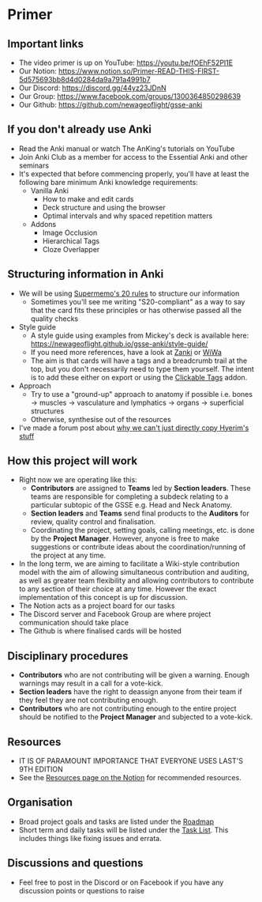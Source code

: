 # Primer

## Important links

- The video primer is up on YouTube: https://youtu.be/fOEhF52Pl1E
- Our Notion: https://www.notion.so/Primer-READ-THIS-FIRST-5d575693bb8d4d0284da9a791a4991b7
- Our Discord: https://discord.gg/44yz23JDnN
- Our Group: https://www.facebook.com/groups/1300364850298639
- Our Github: https://github.com/newageoflight/gsse-anki

## If you don't already use Anki

- Read the Anki manual or watch The AnKing's tutorials on YouTube
- Join Anki Club as a member for access to the Essential Anki and other seminars
- It's expected that before commencing properly, you'll have at least the following bare minimum Anki knowledge requirements:
    - Vanilla Anki
        - How to make and edit cards
        - Deck structure and using the browser
        - Optimal intervals and why spaced repetition matters
    - Addons
        - Image Occlusion
        - Hierarchical Tags
        - Cloze Overlapper

## Structuring information in Anki
- We will be using [Supermemo's 20 rules](https://www.notion.so/Summary-of-S20-f7a3c5fda3934e21961d6a71dcaf86e3) to structure our information
    - Sometimes you'll see me writing "S20-compliant" as a way to say that the card fits these principles or has otherwise passed all the quality checks
- Style guide
    - A style guide using examples from Mickey's deck is available here: https://newageoflight.github.io/gsse-anki/style-guide/
    - If you need more references, have a look at [Zanki](https://www.ankipalace.com/step-1-deck) or [WiWa](https://www.reddit.com/r/medicalschoolanki/comments/97ssh3/wiwa_deck_for_step_ii_ck_reupload/)
    - The aim is that cards will have a tags and a breadcrumb trail at the top, but you don't necessarily need to type them yourself. The intent is to add these either on export or using the [Clickable Tags](https://ankiweb.net/shared/info/1739176371) addon.
- Approach
    - Try to use a "ground-up" approach to anatomy if possible i.e. bones → muscles → vasculature and lymphatics → organs → superficial structures
    - Otherwise, synthesise out of the resources
- I've made a forum post about [why we can't just directly copy Hyerim's stuff](https://www.notion.so/Forum-4d013ff04c944974a1db10add0b7180f?p=e6c954501e9347489b244869ea98abef)

## How this project will work
- Right now we are operating like this:
    - **Contributors** are assigned to **Teams** led by **Section leaders**. These teams are responsible for completing a subdeck relating to a particular subtopic of the GSSE e.g. Head and Neck Anatomy.
    - **Section leaders** and **Teams** send final products to the **Auditors** for review, quality control and finalisation.
    - Coordinating the project, setting goals, calling meetings, etc. is done by the **Project Manager**. However, anyone is free to make suggestions or contribute ideas about the coordination/running of the project at any time.
- In the long term, we are aiming to facilitate a Wiki-style contribution model with the aim of allowing simultaneous contribution and auditing, as well as greater team flexibility and allowing contributors to contribute to any section of their choice at any time. However the exact implementation of this concept is up for discussion.
- The Notion acts as a project board for our tasks
- The Discord server and Facebook Group are where project communication should take place
- The Github is where finalised cards will be hosted

## Disciplinary procedures
- **Contributors** who are not contributing will be given a warning. Enough warnings may result in a call for a vote-kick.
- **Section leaders** have the right to deassign anyone from their team if they feel they are not contributing enough.
- **Contributors** who are not contributing enough to the entire project should be notified to the **Project Manager** and subjected to a vote-kick.

## Resources
- IT IS OF PARAMOUNT IMPORTANCE THAT EVERYONE USES LAST'S 9TH EDITION
- See the [Resources page on the Notion](https://www.notion.so/4806c46fbd5c414fbddb0bdd1190e2cb?v=7a49161c5eb64e689d832205365e1517) for recommended resources.

## Organisation
- Broad project goals and tasks are listed under the [Roadmap](https://www.notion.so/0293564848c24d7bb1224cc7665d8ebd?v=e00f137ac5b74b52a7d417a14e642f03)
- Short term and daily tasks will be listed under the [Task List](https://www.notion.so/c1ca86a78f4641c7931794a5992536f2?v=80471d32cf8f410095f980581752fd52). This includes things like fixing issues and errata.

## Discussions and questions
- Feel free to post in the Discord or on Facebook if you have any discussion points or questions to raise
